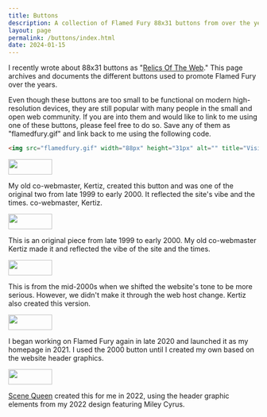 ```yaml
---
title: Buttons
description: A collection of Flamed Fury 88x31 buttons from over the years
layout: page
permalink: /buttons/index.html
date: 2024-01-15
---
```


I recently wrote about 88x31 buttons as "[Relics Of The Web](/posts/relics-of-the-web/)." This page archives and documents the different buttons used to promote Flamed Fury over the years.

Even though these buttons are too small to be functional on modern high-resolution devices, they are still popular with many people in the small and open web community. If you are into them and would like to link to me using one of these buttons, please feel free to do so. Save any of them as "flamedfury.gif" and link back to me using the following code.

```html
<img src="flamedfury.gif" width="88px" height="31px" alt="" title="Visit Flamed Fury Now!">
```

<div class="sidebar">
  <div class="centered" style="--sidebar-target-width: 10rem;">
    <img src="/assets/images/buttons/flamedfury.gif" width="88px" height="31px" alt="" title="Visit Flamed Fury Now!">
  </div>
  <div style="--sidebar-content-min-width:75%">
    <p>
      My old co-webmaster, Kertiz, created this button and was one of the original two from late 1999 to early 2000. It reflected the site's vibe and the times. co-webmaster, Kertiz.  
    </p>
  </div>
</div>
<div class="sidebar">
  <div class="centered" style="--sidebar-target-width: 10rem;">
    <img src="/assets/images/buttons/flamedfury2.gif" width="88px" height="31px" alt="" title="Visit Flamed Fury Now!">
  </div>
  <div style="--sidebar-content-min-width:75%">
    <p>
      This is an original piece from late 1999 to early 2000. My old co-webmaster Kertiz made it and reflected the vibe of the site and the times.
    </p>
  </div>
</div>
<div class="sidebar">
  <div class="centered" style="--sidebar-target-width: 10rem;">
    <img src="/assets/images/buttons/fury.gif" width="88px" height="31px" alt="" title="Visit Flamed Fury Now!">
  </div>
  <div style="--sidebar-content-min-width:75%">
    <p>
      This is from the mid-2000s when we shifted the website's tone to be more serious. However, we didn't make it through the web host change. Kertiz also created this version.
    </p>
  </div>
</div>
<div class="sidebar">
  <div class="centered" style="--sidebar-target-width: 10rem;">
    <img src="/assets/images/buttons/flamedfurybutton.gif" width="88px" height="31px" alt="" title="Visit Flamed Fury Now!">
  </div>
  <div style="--sidebar-content-min-width:75%">
    <p>
      I began working on Flamed Fury again in late 2020 and launched it as my homepage in 2021. I used the 2000 button until I created my own based on the website header graphics.
    </p>
  </div>
</div>
<div class="sidebar">
  <div class="centered" style="--sidebar-target-width: 10rem;">
    <img src="/assets/images/buttons/flamedfury22.gif" width="88px" height="31px" alt="" title="Visit Flamed Fury Now!">
  </div>
  <div style="--sidebar-content-min-width:75%">
    <p>
      <a href="https://scenequeen.neocities.org/">Scene Queen</a> created this for me in 2022, using the header graphic elements from my 2022 design featuring Miley Cyrus.
    </p>
  </div>
</div>
